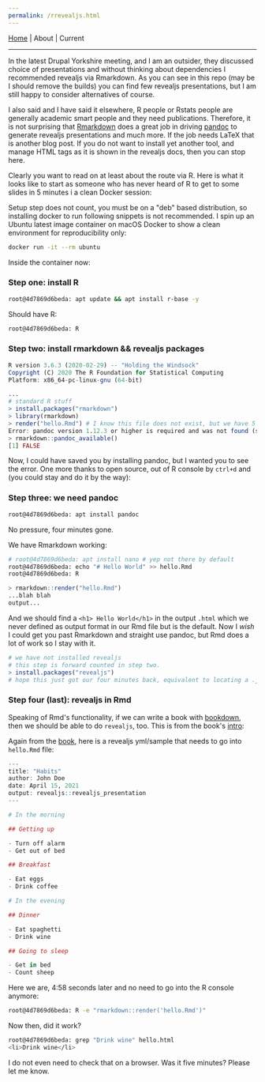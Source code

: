 ```yaml
---
permalink: /rrevealjs.html
---
```

[Home](https://layik.github.io) | About | Current
<hr/>

In the latest Drupal Yorkshire meeting, and I am an outsider, they discussed choice of presentations and without thinking about dependencies I recommended revealjs via Rmarkdown. As you can see in this repo (may be I should remove the builds) you can find few revealjs presentations, but I am still happy to consider alternatives of course.

I also said and I have said it elsewhere, R people or Rstats people are generally academic smart people and they need publications. Therefore, it is not surprising that [Rmarkdown](https://rmarkdown.rstudio.com) does a great job in driving [pandoc](https://pandoc.org) to generate revealjs presentations and much more. If the job needs LaTeX that is another blog post. If you do not want to install yet another tool, and manage HTML tags as it is shown in the revealjs docs, then you can stop here.

Clearly you want to read on at least about the route via R. Here is what it looks like to start as someone who has never heard of R to get to some slides in 5 minutes i a clean Docker session:

Setup step does not count, you must be on a "deb" based distribution, so installing docker to run following snippets is not recommended. I spin up an Ubuntu latest image container on macOS Docker to show a clean environment for reproducibility only:

```sh
docker run -it --rm ubuntu 
```

Inside the container now:

### Step one: install R
```sh
root@4d7869d6beda: apt update && apt install r-base -y
```

Should have R:

```sh
root@4d7869d6beda: R
```

### Step two: install rmarkdown && revealjs packages
```r
R version 3.6.3 (2020-02-29) -- "Holding the Windsock"
Copyright (C) 2020 The R Foundation for Statistical Computing
Platform: x86_64-pc-linux-gnu (64-bit)

...
# standard R stuff
> install.packages("rmarkdown")
> library(rmarkdown)
> render("hello.Rmd") # I know this file does not exist, but we have 5 mins
Error: pandoc version 1.12.3 or higher is required and was not found (see the help page ?rmarkdown::pandoc_available).
> rmarkdown::pandoc_available()
[1] FALSE
```

Now, I could have saved you by installing pandoc, but I wanted you to see the error. One more thanks to open source, out of R console by `ctrl+d` and (you could stay and do it by the way):

### Step three: we need pandoc
```sh
root@4d7869d6beda: apt install pandoc
```

No pressure, four minutes gone.

We have Rmarkdown working:

```sh
# root@4d7869d6beda: apt install nano # yep not there by default
root@4d7869d6beda: echo "# Hello World" >> hello.Rmd
root@4d7869d6beda: R
```
```r
> rmarkdown::render("hello.Rmd")
...blah blah
output...
```

And we should find a `<h1> Hello World</h1>` in the output `.html` which we never defined as output format in our Rmd file but is the default. Now I *wish* I could get you past Rmarkdown and straight use pandoc, but Rmd does a lot of work so I stay with it.

```r
# we have not installed revealjs
# this step is forward counted in step two.
> install.packages("revealjs") 
# hope this just got our four minutes back, equivalent to locating a .js bundle and placing it in the right location.
```

### Step four (last): revealjs in Rmd

Speaking of Rmd's functionality, if we can write a book with [bookdown](https://bookdown.org/yihui/rmarkdown/revealjs.html), then we should be able to do `revealjs`, too. This is from the book's [intro](https://bookdown.org/yihui/rmarkdown/revealjs.html):

Again from the [book](https://bookdown.org/yihui/rmarkdown/revealjs.html), here is a revealjs yml/sample that needs to go into `hello.Rmd` file:

```r
---
title: "Habits"
author: John Doe
date: April 15, 2021
output: revealjs::revealjs_presentation
---

# In the morning

## Getting up

- Turn off alarm
- Get out of bed

## Breakfast

- Eat eggs
- Drink coffee

# In the evening

## Dinner

- Eat spaghetti
- Drink wine

## Going to sleep

- Get in bed
- Count sheep

```

Here we are, 4:58 seconds later and no need to go into the R console anymore:

```sh
root@4d7869d6beda: R -e "rmarkdown::render('hello.Rmd')"
```

Now then, did it work?

```sh
root@4d7869d6beda: grep "Drink wine" hello.html 
<li>Drink wine</li>
```

I do not even need to check that on a browser. Was it five minutes? Please let me know.